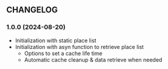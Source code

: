 ## CHANGELOG

### 1.0.0 (2024-08-20)

- Initialization with static place list
- Initialization with asyn function to retrieve place list
  - Options to set a cache life time
  - Automatic cache cleanup & data retrieve when needed
